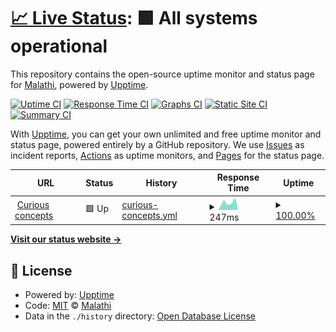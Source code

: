 # [📈 Live Status](https://malathi.dev): <!--live status--> **🟩 All systems operational**

This repository contains the open-source uptime monitor and status page for [Malathi](https://malathi.dev), powered by [Upptime](https://github.com/upptime/upptime).

[![Uptime CI](https://github.com/malathit/status/workflows/Uptime%20CI/badge.svg)](https://github.com/malathit/status/actions?query=workflow%3A%22Uptime+CI%22)
[![Response Time CI](https://github.com/malathit/status/workflows/Response%20Time%20CI/badge.svg)](https://github.com/malathit/status/actions?query=workflow%3A%22Response+Time+CI%22)
[![Graphs CI](https://github.com/malathit/status/workflows/Graphs%20CI/badge.svg)](https://github.com/malathit/status/actions?query=workflow%3A%22Graphs+CI%22)
[![Static Site CI](https://github.com/malathit/status/workflows/Static%20Site%20CI/badge.svg)](https://github.com/malathit/status/actions?query=workflow%3A%22Static+Site+CI%22)
[![Summary CI](https://github.com/malathit/status/workflows/Summary%20CI/badge.svg)](https://github.com/malathit/status/actions?query=workflow%3A%22Summary+CI%22)

With [Upptime](https://upptime.js.org), you can get your own unlimited and free uptime monitor and status page, powered entirely by a GitHub repository. We use [Issues](https://github.com/malathit/status/issues) as incident reports, [Actions](https://github.com/malathit/status/actions) as uptime monitors, and [Pages](https://malathi.dev) for the status page.

<!--start: status pages-->
<!-- This summary is generated by Upptime (https://github.com/upptime/upptime) -->
<!-- Do not edit this manually, your changes will be overwritten -->
<!-- prettier-ignore -->
| URL | Status | History | Response Time | Uptime |
| --- | ------ | ------- | ------------- | ------ |
| <img alt="" src="https://icons.duckduckgo.com/ip3/malathi.dev.ico" height="13"> [Curious concepts](https://malathi.dev) | 🟩 Up | [curious-concepts.yml](https://github.com/malathit/status/commits/HEAD/history/curious-concepts.yml) | <details><summary><img alt="Response time graph" src="./graphs/curious-concepts/response-time-week.png" height="20"> 247ms</summary><br><a href="https://malathi.dev/history/curious-concepts"><img alt="Response time 342" src="https://img.shields.io/endpoint?url=https%3A%2F%2Fraw.githubusercontent.com%2Fmalathit%2Fstatus%2FHEAD%2Fapi%2Fcurious-concepts%2Fresponse-time.json"></a><br><a href="https://malathi.dev/history/curious-concepts"><img alt="24-hour response time 136" src="https://img.shields.io/endpoint?url=https%3A%2F%2Fraw.githubusercontent.com%2Fmalathit%2Fstatus%2FHEAD%2Fapi%2Fcurious-concepts%2Fresponse-time-day.json"></a><br><a href="https://malathi.dev/history/curious-concepts"><img alt="7-day response time 247" src="https://img.shields.io/endpoint?url=https%3A%2F%2Fraw.githubusercontent.com%2Fmalathit%2Fstatus%2FHEAD%2Fapi%2Fcurious-concepts%2Fresponse-time-week.json"></a><br><a href="https://malathi.dev/history/curious-concepts"><img alt="30-day response time 292" src="https://img.shields.io/endpoint?url=https%3A%2F%2Fraw.githubusercontent.com%2Fmalathit%2Fstatus%2FHEAD%2Fapi%2Fcurious-concepts%2Fresponse-time-month.json"></a><br><a href="https://malathi.dev/history/curious-concepts"><img alt="1-year response time 352" src="https://img.shields.io/endpoint?url=https%3A%2F%2Fraw.githubusercontent.com%2Fmalathit%2Fstatus%2FHEAD%2Fapi%2Fcurious-concepts%2Fresponse-time-year.json"></a></details> | <details><summary><a href="https://malathi.dev/history/curious-concepts">100.00%</a></summary><a href="https://malathi.dev/history/curious-concepts"><img alt="All-time uptime 100.00%" src="https://img.shields.io/endpoint?url=https%3A%2F%2Fraw.githubusercontent.com%2Fmalathit%2Fstatus%2FHEAD%2Fapi%2Fcurious-concepts%2Fuptime.json"></a><br><a href="https://malathi.dev/history/curious-concepts"><img alt="24-hour uptime 100.00%" src="https://img.shields.io/endpoint?url=https%3A%2F%2Fraw.githubusercontent.com%2Fmalathit%2Fstatus%2FHEAD%2Fapi%2Fcurious-concepts%2Fuptime-day.json"></a><br><a href="https://malathi.dev/history/curious-concepts"><img alt="7-day uptime 100.00%" src="https://img.shields.io/endpoint?url=https%3A%2F%2Fraw.githubusercontent.com%2Fmalathit%2Fstatus%2FHEAD%2Fapi%2Fcurious-concepts%2Fuptime-week.json"></a><br><a href="https://malathi.dev/history/curious-concepts"><img alt="30-day uptime 100.00%" src="https://img.shields.io/endpoint?url=https%3A%2F%2Fraw.githubusercontent.com%2Fmalathit%2Fstatus%2FHEAD%2Fapi%2Fcurious-concepts%2Fuptime-month.json"></a><br><a href="https://malathi.dev/history/curious-concepts"><img alt="1-year uptime 100.00%" src="https://img.shields.io/endpoint?url=https%3A%2F%2Fraw.githubusercontent.com%2Fmalathit%2Fstatus%2FHEAD%2Fapi%2Fcurious-concepts%2Fuptime-year.json"></a></details>

<!--end: status pages-->

[**Visit our status website →**](https://malathi.dev)

## 📄 License

- Powered by: [Upptime](https://github.com/upptime/upptime)
- Code: [MIT](./LICENSE) © [Malathi](https://malathi.dev)
- Data in the `./history` directory: [Open Database License](https://opendatacommons.org/licenses/odbl/1-0/)
